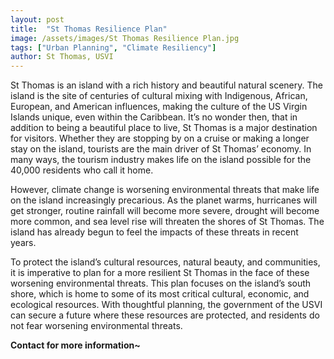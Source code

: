 ```yaml
---
layout: post
title:  "St Thomas Resilience Plan"
image: /assets/images/St Thomas Resilience Plan.jpg
tags: ["Urban Planning", "Climate Resiliency"]
author: St Thomas, USVI
---
```


St Thomas is an island with a rich history and beautiful natural scenery. The island is the site of centuries of cultural mixing with Indigenous, African, European, and American influences, making the culture of the US Virgin Islands unique, even within the Caribbean. It’s no wonder then, that in addition to being a beautiful place to live, St Thomas is a major destination for visitors. Whether they are stopping by on a cruise or making a longer stay on the island, tourists are the main driver of St Thomas’ economy. In many ways, the tourism industry makes life on the island possible for the 40,000 residents who call it home.

However, climate change is worsening environmental threats that make life on the island increasingly precarious. As the planet warms, hurricanes will get stronger, routine rainfall will become more severe, drought will become more common, and sea level rise will threaten the shores of St Thomas. The island has already begun to feel the impacts of these threats in recent years.

To protect the island’s cultural resources, natural beauty, and communities, it is imperative to plan for a more resilient St Thomas in the face of these worsening environmental threats. This plan focuses on the island’s south shore, which is home to some of its most critical cultural, economic, and ecological resources. With thoughtful planning, the government of the USVI can secure a future where these resources are protected, and residents do not fear worsening environmental threats.

**Contact for more information~** 
